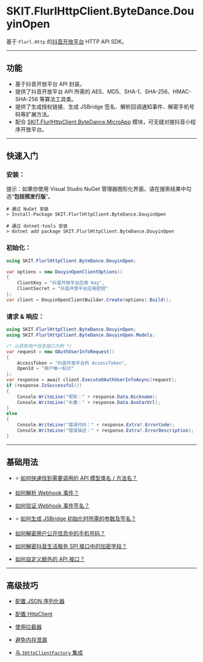 ﻿# SKIT.FlurlHttpClient.ByteDance.DouyinOpen

基于 `Flurl.Http` 的[抖音开放平台](https://open.douyin.com/platform) HTTP API SDK。

---

## 功能

-   基于抖音开放平台 API 封装。
-   提供了抖音开放平台 API 所需的 AES、MD5、SHA-1、SHA-256、HMAC-SHA-256 等算法工具类。
-   提供了生成授权链接、生成 JSBridge 签名、解析回调通知事件、解密手机号码等扩展方法。
-   配合 [SKIT.FlurlHttpClient.ByteDance.MicroApp](../MicroApp/README.md) 模块，可无缝对接抖音小程序开放平台。

---

## 快速入门

### 安装：

提示：如果你使用 Visual Studio NuGet 管理器图形化界面，请在搜索结果中勾选“**包括预发行版**”。

```shell
# 通过 NuGet 安装
> Install-Package SKIT.FlurlHttpClient.ByteDance.DouyinOpen

# 通过 dotnet-tools 安装
> dotnet add package SKIT.FlurlHttpClient.ByteDance.DouyinOpen
```

### 初始化：

```csharp
using SKIT.FlurlHttpClient.ByteDance.DouyinOpen;

var options = new DouyinOpenClientOptions()
{
    ClientKey = "抖音开放平台应用 Key",
    ClientSecret = "抖音开放平台应用密钥"
};
var client = DouyinOpenClientBuilder.Create(options).Build();
```

### 请求 & 响应：

```csharp
using SKIT.FlurlHttpClient.ByteDance.DouyinOpen;
using SKIT.FlurlHttpClient.ByteDance.DouyinOpen.Models;

/* 以获取用户信息接口为例 */
var request = new OAuthUserInfoRequest()
{
    AccessToken = "抖音开放平台的 AccessToken",
    OpenId = "用户唯一标识"
};
var response = await client.ExecuteOAuthUserInfoAsync(request);
if (response.IsSuccessful())
{
    Console.WriteLine("昵称：" + response.Data.Nickname);
    Console.WriteLine("头像：" + response.Data.AvatarUrl);
}
else
{
    Console.WriteLine("错误代码：" + response.Extra?.ErrorCode);
    Console.WriteLine("错误描述：" + response.Extra?.ErrorDescription);
}
```

---

## 基础用法

-   ⭐ [如何快速找到需要调用的 API 模型类名 / 方法名？](./Basic_ModelDefinition.md)

-   [如何解析 Webhook 事件？](./Basic_EventDeserialization.md)

-   [如何验证 Webhook 事件签名？](./Basic_EventSignatureVerification.md)

-   ⭐ [如何生成 JSBridge 初始化时所需的参数及签名？](./Basic_Parameters.md)

-   [如何解密用户公开信息中的手机号码？](./Basic_MobileNumberDecryption.md)

-   [如何解密抖音生活服务 SPI 接口中的加密字段？](./Basic_GoodLifeSPIDecryption.md)

-   [如何自定义额外的 API 接口？](./Basic_Extensions.md)

---

## 高级技巧

-   [配置 JSON 序列化器](./Advanced_JsonSerializer.md)

-   [配置 HttpClient](./Advanced_HttpClient.md)

-   [使用拦截器](./Advanced_Interceptor.md)

-   [避免内存泄漏](./Advanced_Dispose.md)

-   [与 `IHttpClientFactory` 集成](./Advanced_HttpClientFactory.md)

